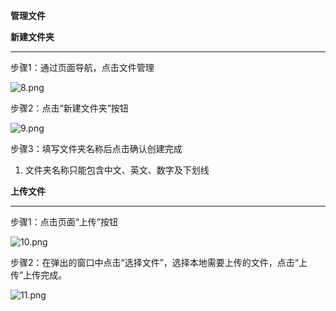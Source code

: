 **管理文件**

**新建文件夹**

****

步骤1：通过页面导航，点击文件管理

![8.png](https://img1.jcloudcs.com/cms/4ccabf9c-3ba6-4281-ae60-7daa25b7bf8320180404140213.png)

步骤2：点击“新建文件夹”按钮

![9.png](https://img1.jcloudcs.com/cms/a1fc89a9-857e-4f4d-be77-27edd8bdc95d20180404140300.png)

步骤3：填写文件夹名称后点击确认创建完成

1) 文件夹名称只能包含中文、英文、数字及下划线

**上传文件**

****

步骤1：点击页面“上传”按钮

![10.png](https://img1.jcloudcs.com/cms/36163e5e-1918-4306-b793-e9b795d953df20180404140422.png)

步骤2：在弹出的窗口中点击“选择文件”，选择本地需要上传的文件，点击“上传”上传完成。

![11.png](https://img1.jcloudcs.com/cms/6a1e78f3-fb5c-4e3a-8ae1-13673255f50b20180404140524.png)
